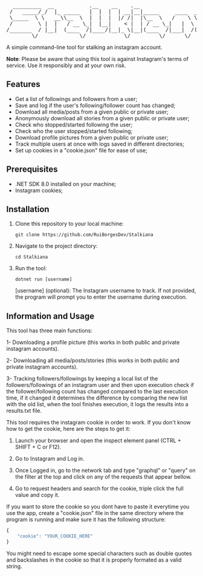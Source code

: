 <pre>
  _________  __           .__    __    .__                         
 /   _____/_/  |_ _____   |  |  |  | __|__|_____     ____  _____   
 \_____  \ \   __\\__  \  |  |  |  |/ /|  |\__  \   /    \ \__  \  
 /        \ |  |   / __ \_|  |__|    < |  | / __ \_|   |  \ / __ \_
/_______  / |__|  (____  /|____/|__|_ \|__|(____  /|___|  /(____  /
        \/             \/            \/         \/      \/      \/ 
</pre>

A simple command-line tool for stalking an instagram account.

**Note**: Please be aware that using this tool is against Instagram's terms of service. Use it responsibly and at your own risk.

## Features

- Get a list of followings and followers from a user;
- Save and log if the user's following/follower count has changed;
- Download all media/posts from a given public or private user;
- Anonymously download all stories from a given public or private user;
- Check who stopped/started following the user;
- Check who the user stopped/started following;
- Download profile pictures from a given public or private user;
- Track multiple users at once with logs saved in different directories;
- Set up cookies in a "cookie.json" file for ease of use;

## Prerequisites

- .NET SDK 8.0 installed on your machine;
- Instagram cookies;

## Installation

1. Clone this repository to your local machine:

   ```shell
   git clone https://github.com/RuiBorgesDev/Stalkiana
   ```

2. Navigate to the project directory:

    ```shell
    cd Stalkiana
    ```

3. Run the tool:

    ```shell
    dotnet run [username]
    ```
    [username] (optional): The Instagram username to track. If not provided, the program will prompt you to enter the username during execution.

## Information and Usage

This tool has three main functions:

1- Downloading a profile picture (this works in both public and private instagram accounts).

2- Downloading all media/posts/stories (this works in both public and private instagram accounts).

3- Tracking followers/followings by keeping a local list of the followers/followings of an instagram user and then upon execution check if the follower/following count has changed compared to the last execution time, if it changed it determines the difference by comparing the new list with the old list, when the tool finishes execution, it logs the results into a results.txt file.

This tool requires the instagram cookie in order to work.
If you don't know how to get the cookie, here are the steps to get it:


1. Launch your browser and open the inspect element panel (CTRL + SHIFT + C or F12).


2. Go to Instagram and Log in.


3. Once Logged in, go to the network tab and type "graphql" or "query" on the filter at the top and click on any of the requests that appear bellow.


4. Go to request headers and search for the cookie, triple click the full value and copy it.



If you want to store the cookie so you dont have to paste it everytime you use the app, create a "cookie.json" file in the same directory where the program is running and make sure it has the following structure:

```js
{
    "cookie": "YOUR_COOKIE_HERE"
}
```

You might need to escape some special characters such as double quotes and backslashes in the cookie so that it is properly formated as a valid string.